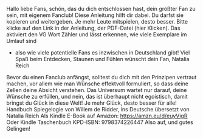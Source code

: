 Hallo liebe Fans,
schön, das du dich entschlossen hast, dein größter Fan zu sein, mit eigenem Fanclub!
Diese Anleitung hilft dir dabei.
Du darfst sie kopieren und weitergeben.
Je mehr Leute mitspielen, desto besser.
Bitte klicke auf den Link in der Anleitung, der PDF-Datei (hier Klicken).
Das aktiviert den VG Wort Zähler und lässt erkennen, wie viele Exemplare im Umlauf sind
- also wie viele potentielle Fans es inzwischen in Deutschland gibt!
Viel Spaß beim Entdecken, Staunen und Fühlen wünscht
dein Fan,
Natalia Reich

Bevor du einen Fanclub anfängst, solltest du dich mit den Prinzipen vertraut machen,
vor allem wie man Wünsche effektvoll formuliert, so dass deine Zellen deine Absicht verstehen.
Das Universum wartet nur darauf, deine Wünsche zu erfüllen, und nein, das ist überhaupt nicht egoistisch,
damit bringst du Glück in diese Welt!
Je mehr Glück, desto besser für alle!
Handbuch Spiegelogie von Willem de Ridder, ins Deutsche übersetzt von Natalia Reich
Als Kindle E-Book auf Amazon: https://amzn.eu/d/euyVigR
Oder Kindle Taschenbuch KPD-ISBN: 9798374226447
Also auf, und gutes Gelingen!
